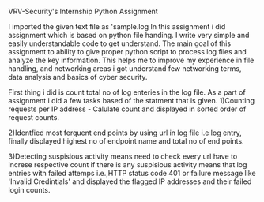 VRV-Security's Internship Python Assignment

I imported the given text file as 'sample.log
In this assignment i did assignment which is based on python file handing. I write very simple and easily understandable code to get understand.
The main goal of this assignment to ability to give proper python script to process log files and analyze the key information. This helps me to improve my experience in file handling, and networking areas  i got understand few networking terms, data analysis and basics of cyber security.

First thing i did is count total no of log enteries in the log file.
As a part of assignment i did a few tasks based of the statment that is given.
1)Counting requests per IP address - Calulate count and displayed in sorted order of request counts.

2)Identfied most ferquent end points by using url in log file i.e log entry, finally displayed highest no of endpoint name and total no of end points.

3)Detecting suspisious activity means need to check every url have to increse respective count if there is any suspisious activity means that log entries with failed attemps i.e.,HTTP status code 401 or failure message like 'Invalid Credintials' and displayed the flagged IP addresses and their failed login counts.
